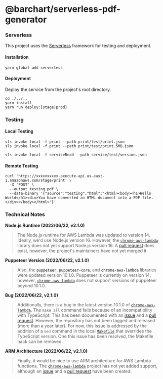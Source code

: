 # @barchart/serverless-pdf-generator

### Serverless

This project uses the [Serverless](https://serverless.com/) framework for testing and deployment.

#### Installation

```shell
yarn global add serverless
```

#### Deployment

Deploy the service from the project's root directory.

```shell
cd ./../..
yarn install
yarn run deploy:[stage|prod]
```

### Testing

#### Local Testing

```shell
sls invoke local -f print --path print/test/print.json
sls invoke local -f print --path print/test/print.5MB.json

sls invoke local -f serviceRead --path service/test/version.json
```

#### Remote Testing

```shell
curl 'https://xxxxxxxxxx.execute-api.us-east-1.amazonaws.com/stage/print' \
  -X 'POST' \
  --output testing.pdf \
  --data-binary '{"source":"testing","html":"<html><body><h1>Hello World</h1><div>You have converted an HTML document into a PDF file.</div></body></html>"}'
```

### Technical Notes

**Node.js Runtime (2022/06/22, v2.1.0)**

> The Node.js runtime for AWS Lambda was updated to version 14. Ideally, we'd use Node.js version 16. However, the [`chrome-aws-lambda`](https://github.com/alixaxel/chrome-aws-lambda) library does not yet support Node.js version 16. A [pull request](https://github.com/alixaxel/chrome-aws-lambda/pull/274) does exist, however, the project's maintainers have not yet merged it.

**Puppeteer Version (2022/06/22, v2.1.0)**

> Also, the [`puppeteer`](https://github.com/puppeteer/puppeteer), [`puppeteer-core`](https://github.com/puppeteer/puppeteer), and [`chrome-aws-lambda`](https://github.com/alixaxel/chrome-aws-lambda) libraries were updated version 10.1.0. Puppeteer is currently on version 14; however, [`chrome-aws-lambda`](https://github.com/alixaxel/chrome-aws-lambda) does not support versions of puppeteer beyond 10.1.0.

**Bug (2022/06/22, v2.1.0)**

> Additionally, there is a bug in the latest version 10.1.0 of [`chrome-aws-lambda`](https://github.com/alixaxel/chrome-aws-lambda). The `make all` command fails because of an incompatibility with TypeScript. This has been documented with an [issue](https://github.com/alixaxel/chrome-aws-lambda/issues/236) and a [pull request](https://github.com/alixaxel/chrome-aws-lambda/pull/237). However, the repository has not been tagged and released (more than a year later). For now, this issue is addressed by the addition of a `sed` command in the local [`Makefile`](https://github.com/barchart/aws-lambda-pdf-generator/blob/master/packages/api/Makefile) that overrides the TypeScript version. One this issue has been resolved, the Makefile hack can be removed.

**ARM Architecture (2022/06/22, v2.1.0)**

> Finally, it would be nice to use ARM architecture for AWS Lambda functions. The [`chrome-aws-lambda`](https://github.com/alixaxel/chrome-aws-lambda) project has not yet added support, although an [issue](https://github.com/alixaxel/chrome-aws-lambda/issues/275) and a [pull request](https://github.com/alixaxel/chrome-aws-lambda/pull/274) have been created.
